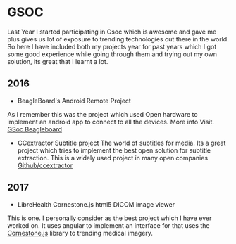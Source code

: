 # GSOC
Last Year I started participating in Gsoc which is awesome and gave me plus gives us lot of exposure to trending technologies 
out there in the world. 
So here I have included both my projects year for past years which I got some good experience while going through them and trying out my own solution, its great that I learnt a lot.
## 2016
* BeagleBoard's Android Remote Project 
 
 As I remember this was the project which used Open hardware to implement an android app to connect to all the devices. More info
 Visit. [GSoc Beagleboard](http://elinux.org/BeagleBoard/GSoC/2016_Projects)
 
 * CCextractor Subtitle project 
 The world of subtitles for media. Its a great project which tries to implement the best open solution for subtitle extraction. This is a widely used project in many open companies
 [Github/ccextractor](https://github.com/ccextractor)
 
 ## 2017
 * LibreHealth Cornestone.js html5 DICOM image viewer
 
 This is one. I personally consider as the best project which I have ever worked on. It uses angular to implement an interface for that uses the [Cornestone.js](https://github.com/chafey/cornerstone) library to trending medical imagery. 
 
 
